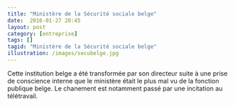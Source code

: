 ```yaml
---
title: "Ministère de la Sécurité sociale belge"
date:  2016-01-27 20:45
layout: post
category: [entreprise]
tags: []
tagid: "Ministère de la Sécurité sociale belge"
illustration: /images/secubelge.jpg
---
```


Cette institution belge a été transformée par son directeur suite à une prise de conscience interne que le ministère était le plus mal vu de la fonction publique belge. Le chanement est notamment passé par une incitation au télétravail.
